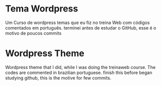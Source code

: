 # Tema Wordpress
Um Curso de wordpress temas que eu fiz no treina Web com códigos comentados em português.
terminei antes de estudar o GitHub, esse é o motivo de poucos commits

# Wordpress Theme
Wordpress theme that I did, while I was doing the treinaweb course. The codes are commented in brazilian portuguese.
finish this before began studying github, this is the motive for few commits.

